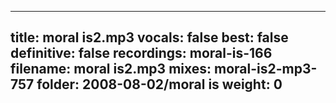 
---
title: moral is2.mp3
vocals: false
best: false
definitive: false
recordings: moral-is-166
filename: moral is2.mp3
mixes: moral-is2-mp3-757
folder: 2008-08-02/moral is
weight: 0
---
